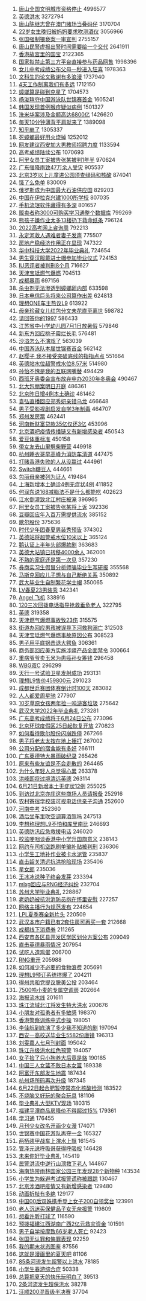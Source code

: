 1. [唐山全国文明城市资格停止](https://s.weibo.com//weibo?q=%23%E5%94%90%E5%B1%B1%E5%85%A8%E5%9B%BD%E6%96%87%E6%98%8E%E5%9F%8E%E5%B8%82%E8%B5%84%E6%A0%BC%E5%81%9C%E6%AD%A2%23&Refer=top) 4996577
2. [英德洪水](https://s.weibo.com//weibo?q=%23%E8%8B%B1%E5%BE%B7%E6%B4%AA%E6%B0%B4%23&Refer=top) 3272794
3. [唐山陈继志曾在澳门赌场当叠码仔](https://s.weibo.com//weibo?q=%23%E5%94%90%E5%B1%B1%E9%99%88%E7%BB%A7%E5%BF%97%E6%9B%BE%E5%9C%A8%E6%BE%B3%E9%97%A8%E8%B5%8C%E5%9C%BA%E5%BD%93%E5%8F%A0%E7%A0%81%E4%BB%94%23&Refer=top) 3170704
4. [22岁女生晚归被妈妈要求吹测酒仪](https://s.weibo.com//weibo?q=%2322%E5%B2%81%E5%A5%B3%E7%94%9F%E6%99%9A%E5%BD%92%E8%A2%AB%E5%A6%88%E5%A6%88%E8%A6%81%E6%B1%82%E5%90%B9%E6%B5%8B%E9%85%92%E4%BB%AA%23&Refer=top) 3056966
5. [张国强制猥亵案一审宣判](https://s.weibo.com//weibo?q=%23%E5%BC%A0%E5%9B%BD%E5%BC%BA%E5%88%B6%E7%8C%A5%E4%BA%B5%E6%A1%88%E4%B8%80%E5%AE%A1%E5%AE%A3%E5%88%A4%23&Refer=top) 2755157
6. [唐山民警虚报出警时间需要给一个交代](https://s.weibo.com//weibo?q=%23%E5%94%90%E5%B1%B1%E6%B0%91%E8%AD%A6%E8%99%9A%E6%8A%A5%E5%87%BA%E8%AD%A6%E6%97%B6%E9%97%B4%E9%9C%80%E8%A6%81%E7%BB%99%E4%B8%80%E4%B8%AA%E4%BA%A4%E4%BB%A3%23&Refer=top) 2641911
7. [香港故宫里的国宝](https://s.weibo.com//weibo?q=%23%E9%A6%99%E6%B8%AF%E6%95%85%E5%AE%AB%E9%87%8C%E7%9A%84%E5%9B%BD%E5%AE%9D%23&Refer=top) 2122365
8. [国家拟禁止第三方平台直接参与药品网售](https://s.weibo.com//weibo?q=%23%E5%9B%BD%E5%AE%B6%E6%8B%9F%E7%A6%81%E6%AD%A2%E7%AC%AC%E4%B8%89%E6%96%B9%E5%B9%B3%E5%8F%B0%E7%9B%B4%E6%8E%A5%E5%8F%82%E4%B8%8E%E8%8D%AF%E5%93%81%E7%BD%91%E5%94%AE%23&Refer=top) 1998396
9. [女儿中考成绩公布父母一秒进入狂喜](https://s.weibo.com//weibo?q=%23%E5%A5%B3%E5%84%BF%E4%B8%AD%E8%80%83%E6%88%90%E7%BB%A9%E5%85%AC%E5%B8%83%E7%88%B6%E6%AF%8D%E4%B8%80%E7%A7%92%E8%BF%9B%E5%85%A5%E7%8B%82%E5%96%9C%23&Refer=top) 1978363
10. [文科生的论文致谢有多浪漫](https://s.weibo.com//weibo?q=%23%E6%96%87%E7%A7%91%E7%94%9F%E7%9A%84%E8%AE%BA%E6%96%87%E8%87%B4%E8%B0%A2%E6%9C%89%E5%A4%9A%E6%B5%AA%E6%BC%AB%23&Refer=top) 1737940
11. [4天工作制离我们有多远](https://s.weibo.com//weibo?q=%234%E5%A4%A9%E5%B7%A5%E4%BD%9C%E5%88%B6%E7%A6%BB%E6%88%91%E4%BB%AC%E6%9C%89%E5%A4%9A%E8%BF%9C%23&Refer=top) 1712150
12. [蟑螂算是碰到克星了](https://s.weibo.com//weibo?q=%23%E8%9F%91%E8%9E%82%E7%AE%97%E6%98%AF%E7%A2%B0%E5%88%B0%E5%85%8B%E6%98%9F%E4%BA%86%23&Refer=top) 1704573
13. [杨浚瑄夺中国游泳队世锦赛首金](https://s.weibo.com//weibo?q=%23%E6%9D%A8%E6%B5%9A%E7%91%84%E5%A4%BA%E4%B8%AD%E5%9B%BD%E6%B8%B8%E6%B3%B3%E9%98%9F%E4%B8%96%E9%94%A6%E8%B5%9B%E9%A6%96%E9%87%91%23&Refer=top) 1605241
14. [韩国发现首例猴痘疑似病例](https://s.weibo.com//weibo?q=%23%E9%9F%A9%E5%9B%BD%E5%8F%91%E7%8E%B0%E9%A6%96%E4%BE%8B%E7%8C%B4%E7%97%98%E7%96%91%E4%BC%BC%E7%97%85%E4%BE%8B%23&Refer=top) 1501327
15. [洗米华案涉及金额高达6800亿](https://s.weibo.com//weibo?q=%23%E6%B4%97%E7%B1%B3%E5%8D%8E%E6%A1%88%E6%B6%89%E5%8F%8A%E9%87%91%E9%A2%9D%E9%AB%98%E8%BE%BE6800%E4%BA%BF%23&Refer=top) 1426620
16. [每天10分钟薄背平肩就来了](https://s.weibo.com//weibo?q=%23%E6%AF%8F%E5%A4%A910%E5%88%86%E9%92%9F%E8%96%84%E8%83%8C%E5%B9%B3%E8%82%A9%E5%B0%B1%E6%9D%A5%E4%BA%86%23&Refer=top) 1389098
17. [知乎崩了](https://s.weibo.com//weibo?q=%23%E7%9F%A5%E4%B9%8E%E5%B4%A9%E4%BA%86%23&Refer=top) 1305337
18. [死蟑螂最好用火烧掉](https://s.weibo.com//weibo?q=%23%E6%AD%BB%E8%9F%91%E8%9E%82%E6%9C%80%E5%A5%BD%E7%94%A8%E7%81%AB%E7%83%A7%E6%8E%89%23&Refer=top) 1252012
19. [网友建议西安加大男教师招聘力度](https://s.weibo.com//weibo?q=%23%E7%BD%91%E5%8F%8B%E5%BB%BA%E8%AE%AE%E8%A5%BF%E5%AE%89%E5%8A%A0%E5%A4%A7%E7%94%B7%E6%95%99%E5%B8%88%E6%8B%9B%E8%81%98%E5%8A%9B%E5%BA%A6%23&Refer=top) 1133594
20. [高考成绩陆续公布](https://s.weibo.com//weibo?q=%23%E9%AB%98%E8%80%83%E6%88%90%E7%BB%A9%E9%99%86%E7%BB%AD%E5%85%AC%E5%B8%83%23&Refer=top) 1070693
21. [阿里女员工案被告张某被判1年半](https://s.weibo.com//weibo?q=%23%E9%98%BF%E9%87%8C%E5%A5%B3%E5%91%98%E5%B7%A5%E6%A1%88%E8%A2%AB%E5%91%8A%E5%BC%A0%E6%9F%90%E8%A2%AB%E5%88%A41%E5%B9%B4%E5%8D%8A%23&Refer=top) 970624
22. [广东强降雨致47万余人受灾](https://s.weibo.com//weibo?q=%23%E5%B9%BF%E4%B8%9C%E5%BC%BA%E9%99%8D%E9%9B%A8%E8%87%B447%E4%B8%87%E4%BD%99%E4%BA%BA%E5%8F%97%E7%81%BE%23&Refer=top) 905537
23. [北京3岁以上儿童进公园须查绿码和核酸](https://s.weibo.com//weibo?q=%23%E5%8C%97%E4%BA%AC3%E5%B2%81%E4%BB%A5%E4%B8%8A%E5%84%BF%E7%AB%A5%E8%BF%9B%E5%85%AC%E5%9B%AD%E9%A1%BB%E6%9F%A5%E7%BB%BF%E7%A0%81%E5%92%8C%E6%A0%B8%E9%85%B8%23&Refer=top) 874041
24. [饿了么免单](https://s.weibo.com//weibo?q=%E9%A5%BF%E4%BA%86%E4%B9%88%E5%85%8D%E5%8D%95&Refer=top) 830009
25. [俄罗斯成为中国最大石油供应国](https://s.weibo.com//weibo?q=%23%E4%BF%84%E7%BD%97%E6%96%AF%E6%88%90%E4%B8%BA%E4%B8%AD%E5%9B%BD%E6%9C%80%E5%A4%A7%E7%9F%B3%E6%B2%B9%E4%BE%9B%E5%BA%94%E5%9B%BD%23&Refer=top) 829203
26. [中国在伊拉克兴建1000所学校](https://s.weibo.com//weibo?q=%23%E4%B8%AD%E5%9B%BD%E5%9C%A8%E4%BC%8A%E6%8B%89%E5%85%8B%E5%85%B4%E5%BB%BA1000%E6%89%80%E5%AD%A6%E6%A0%A1%23&Refer=top) 807035
27. [手机流氓软件藏得有多深](https://s.weibo.com//weibo?q=%23%E6%89%8B%E6%9C%BA%E6%B5%81%E6%B0%93%E8%BD%AF%E4%BB%B6%E8%97%8F%E5%BE%97%E6%9C%89%E5%A4%9A%E6%B7%B1%23&Refer=top) 801657
28. [贩卖者称3000可购买学习通整个数据库](https://s.weibo.com//weibo?q=%23%E8%B4%A9%E5%8D%96%E8%80%85%E7%A7%B03000%E5%8F%AF%E8%B4%AD%E4%B9%B0%E5%AD%A6%E4%B9%A0%E9%80%9A%E6%95%B4%E4%B8%AA%E6%95%B0%E6%8D%AE%E5%BA%93%23&Refer=top) 799269
29. [熊孩子嫌作业太多13楼扔下救命纸条](https://s.weibo.com//weibo?q=%23%E7%86%8A%E5%AD%A9%E5%AD%90%E5%AB%8C%E4%BD%9C%E4%B8%9A%E5%A4%AA%E5%A4%9A13%E6%A5%BC%E6%89%94%E4%B8%8B%E6%95%91%E5%91%BD%E7%BA%B8%E6%9D%A1%23&Refer=top) 796124
30. [2022高考网上咨询周](https://s.weibo.com//weibo?q=%232022%E9%AB%98%E8%80%83%E7%BD%91%E4%B8%8A%E5%92%A8%E8%AF%A2%E5%91%A8%23&Refer=top) 792213
31. [永定河救人遇难者妻子发声](https://s.weibo.com//weibo?q=%23%E6%B0%B8%E5%AE%9A%E6%B2%B3%E6%95%91%E4%BA%BA%E9%81%87%E9%9A%BE%E8%80%85%E5%A6%BB%E5%AD%90%E5%8F%91%E5%A3%B0%23&Refer=top) 775507
32. [房地产稳经济作用正在显现](https://s.weibo.com//weibo?q=%23%E6%88%BF%E5%9C%B0%E4%BA%A7%E7%A8%B3%E7%BB%8F%E6%B5%8E%E4%BD%9C%E7%94%A8%E6%AD%A3%E5%9C%A8%E6%98%BE%E7%8E%B0%23&Refer=top) 747322
33. [华中科技大学2022年毕业典礼](https://s.weibo.com//weibo?q=%23%E5%8D%8E%E4%B8%AD%E7%A7%91%E6%8A%80%E5%A4%A7%E5%AD%A62022%E5%B9%B4%E6%AF%95%E4%B8%9A%E5%85%B8%E7%A4%BC%23&Refer=top) 724654
34. [男生穿汉服戴进士帽参加毕业仪式](https://s.weibo.com//weibo?q=%23%E7%94%B7%E7%94%9F%E7%A9%BF%E6%B1%89%E6%9C%8D%E6%88%B4%E8%BF%9B%E5%A3%AB%E5%B8%BD%E5%8F%82%E5%8A%A0%E6%AF%95%E4%B8%9A%E4%BB%AA%E5%BC%8F%23&Refer=top) 724153
35. [IU恶评者被判刑8个月](https://s.weibo.com//weibo?q=%23IU%E6%81%B6%E8%AF%84%E8%80%85%E8%A2%AB%E5%88%A4%E5%88%918%E4%B8%AA%E6%9C%88%23&Refer=top) 716627
36. [天津宝坻燃气爆燃](https://s.weibo.com//weibo?q=%23%E5%A4%A9%E6%B4%A5%E5%AE%9D%E5%9D%BB%E7%87%83%E6%B0%94%E7%88%86%E7%87%83%23&Refer=top) 704513
37. [成都暴雨](https://s.weibo.com//weibo?q=%23%E6%88%90%E9%83%BD%E6%9A%B4%E9%9B%A8%23&Refer=top) 697156
38. [杀虫剂无法渗透到蟑螂卵内部](https://s.weibo.com//weibo?q=%23%E6%9D%80%E8%99%AB%E5%89%82%E6%97%A0%E6%B3%95%E6%B8%97%E9%80%8F%E5%88%B0%E8%9F%91%E8%9E%82%E5%8D%B5%E5%86%85%E9%83%A8%23&Refer=top) 633598
39. [日本电信巨头将来公司算作出差](https://s.weibo.com//weibo?q=%23%E6%97%A5%E6%9C%AC%E7%94%B5%E4%BF%A1%E5%B7%A8%E5%A4%B4%E5%B0%86%E6%9D%A5%E5%85%AC%E5%8F%B8%E7%AE%97%E4%BD%9C%E5%87%BA%E5%B7%AE%23&Refer=top) 624813
40. [理想ONE车主热议L9](https://s.weibo.com//weibo?q=%23%E7%90%86%E6%83%B3ONE%E8%BD%A6%E4%B8%BB%E7%83%AD%E8%AE%AEL9%23&Refer=top) 613922
41. [母亲珍藏女儿红包分文未花直至离世](https://s.weibo.com//weibo?q=%23%E6%AF%8D%E4%BA%B2%E7%8F%8D%E8%97%8F%E5%A5%B3%E5%84%BF%E7%BA%A2%E5%8C%85%E5%88%86%E6%96%87%E6%9C%AA%E8%8A%B1%E7%9B%B4%E8%87%B3%E7%A6%BB%E4%B8%96%23&Refer=top) 598782
42. [请回答你的1997](https://s.weibo.com//weibo?q=%23%E8%AF%B7%E5%9B%9E%E7%AD%94%E4%BD%A0%E7%9A%841997%23&Refer=top) 586433
43. [江苏省中小学幼儿园7月1日放暑假](https://s.weibo.com//weibo?q=%23%E6%B1%9F%E8%8B%8F%E7%9C%81%E4%B8%AD%E5%B0%8F%E5%AD%A6%E5%B9%BC%E5%84%BF%E5%9B%AD7%E6%9C%881%E6%97%A5%E6%94%BE%E6%9A%91%E5%81%87%23&Refer=top) 579846
44. [新东方回应桃子霉烂长毛](https://s.weibo.com//weibo?q=%23%E6%96%B0%E4%B8%9C%E6%96%B9%E5%9B%9E%E5%BA%94%E6%A1%83%E5%AD%90%E9%9C%89%E7%83%82%E9%95%BF%E6%AF%9B%23&Refer=top) 576481
45. [沙溢怎么不演戏了](https://s.weibo.com//weibo?q=%23%E6%B2%99%E6%BA%A2%E6%80%8E%E4%B9%88%E4%B8%8D%E6%BC%94%E6%88%8F%E4%BA%86%23&Refer=top) 563039
46. [中国游泳队本届世锦赛首金](https://s.weibo.com//weibo?q=%23%E4%B8%AD%E5%9B%BD%E6%B8%B8%E6%B3%B3%E9%98%9F%E6%9C%AC%E5%B1%8A%E4%B8%96%E9%94%A6%E8%B5%9B%E9%A6%96%E9%87%91%23&Refer=top) 562142
47. [赵樱子 我不接受突破底线的指指点点](https://s.weibo.com//weibo?q=%E8%B5%B5%E6%A8%B1%E5%AD%90%20%E6%88%91%E4%B8%8D%E6%8E%A5%E5%8F%97%E7%AA%81%E7%A0%B4%E5%BA%95%E7%BA%BF%E7%9A%84%E6%8C%87%E6%8C%87%E7%82%B9%E7%82%B9&Refer=top) 551664
48. [英德站水位超警戒水位8.57米](https://s.weibo.com//weibo?q=%23%E8%8B%B1%E5%BE%B7%E7%AB%99%E6%B0%B4%E4%BD%8D%E8%B6%85%E8%AD%A6%E6%88%92%E6%B0%B4%E4%BD%8D8.57%E7%B1%B3%23&Refer=top) 514980
49. [孙怡不愧是我的互联网嘴替](https://s.weibo.com//weibo?q=%23%E5%AD%99%E6%80%A1%E4%B8%8D%E6%84%A7%E6%98%AF%E6%88%91%E7%9A%84%E4%BA%92%E8%81%94%E7%BD%91%E5%98%B4%E6%9B%BF%23&Refer=top) 494429
50. [西班牙奥委会宣布放弃申办2030年冬奥会](https://s.weibo.com//weibo?q=%23%E8%A5%BF%E7%8F%AD%E7%89%99%E5%A5%A5%E5%A7%94%E4%BC%9A%E5%AE%A3%E5%B8%83%E6%94%BE%E5%BC%83%E7%94%B3%E5%8A%9E2030%E5%B9%B4%E5%86%AC%E5%A5%A5%E4%BC%9A%23&Refer=top) 490467
51. [北大包丽案明日开庭](https://s.weibo.com//weibo?q=%23%E5%8C%97%E5%A4%A7%E5%8C%85%E4%B8%BD%E6%A1%88%E6%98%8E%E6%97%A5%E5%BC%80%E5%BA%AD%23&Refer=top) 486361
52. [北京昨日增4例本土确诊](https://s.weibo.com//weibo?q=%23%E5%8C%97%E4%BA%AC%E6%98%A8%E6%97%A5%E5%A2%9E4%E4%BE%8B%E6%9C%AC%E5%9C%9F%E7%A1%AE%E8%AF%8A%23&Refer=top) 481462
53. [袁弘直播回应郑秀妍亲错乌龙](https://s.weibo.com//weibo?q=%23%E8%A2%81%E5%BC%98%E7%9B%B4%E6%92%AD%E5%9B%9E%E5%BA%94%E9%83%91%E7%A7%80%E5%A6%8D%E4%BA%B2%E9%94%99%E4%B9%8C%E9%BE%99%23&Refer=top) 466648
54. [男子受影视剧启发自学3年制毒](https://s.weibo.com//weibo?q=%23%E7%94%B7%E5%AD%90%E5%8F%97%E5%BD%B1%E8%A7%86%E5%89%A7%E5%90%AF%E5%8F%91%E8%87%AA%E5%AD%A63%E5%B9%B4%E5%88%B6%E6%AF%92%23&Refer=top) 464707
55. [郑州发房票](https://s.weibo.com//weibo?q=%23%E9%83%91%E5%B7%9E%E5%8F%91%E6%88%BF%E7%A5%A8%23&Refer=top) 462441
56. [河南新财富贷款35亿仅还3亿](https://s.weibo.com//weibo?q=%23%E6%B2%B3%E5%8D%97%E6%96%B0%E8%B4%A2%E5%AF%8C%E8%B4%B7%E6%AC%BE35%E4%BA%BF%E4%BB%85%E8%BF%983%E4%BA%BF%23&Refer=top) 453996
57. [北京酒吧疫情传播链又有新增感染者](https://s.weibo.com//weibo?q=%23%E5%8C%97%E4%BA%AC%E9%85%92%E5%90%A7%E7%96%AB%E6%83%85%E4%BC%A0%E6%92%AD%E9%93%BE%E5%8F%88%E6%9C%89%E6%96%B0%E5%A2%9E%E6%84%9F%E6%9F%93%E8%80%85%23&Refer=top) 450543
58. [爱豆体重标准](https://s.weibo.com//weibo?q=%23%E7%88%B1%E8%B1%86%E4%BD%93%E9%87%8D%E6%A0%87%E5%87%86%23&Refer=top) 450158
59. [带女友去山里劈柴野营](https://s.weibo.com//weibo?q=%23%E5%B8%A6%E5%A5%B3%E5%8F%8B%E5%8E%BB%E5%B1%B1%E9%87%8C%E5%8A%88%E6%9F%B4%E9%87%8E%E8%90%A5%23&Refer=top) 449918
60. [杭州睡衣哥早高峰为消防车清道](https://s.weibo.com//weibo?q=%23%E6%9D%AD%E5%B7%9E%E7%9D%A1%E8%A1%A3%E5%93%A5%E6%97%A9%E9%AB%98%E5%B3%B0%E4%B8%BA%E6%B6%88%E9%98%B2%E8%BD%A6%E6%B8%85%E9%81%93%23&Refer=top) 447475
61. [打赌香港失败的人从没赢过](https://s.weibo.com//weibo?q=%23%E6%89%93%E8%B5%8C%E9%A6%99%E6%B8%AF%E5%A4%B1%E8%B4%A5%E7%9A%84%E4%BA%BA%E4%BB%8E%E6%B2%A1%E8%B5%A2%E8%BF%87%23&Refer=top) 444961
62. [Switch糖豆人](https://s.weibo.com//weibo?q=%23Switch%E7%B3%96%E8%B1%86%E4%BA%BA%23&Refer=top) 444661
63. [包丽母亲被列为证人](https://s.weibo.com//weibo?q=%23%E5%8C%85%E4%B8%BD%E6%AF%8D%E4%BA%B2%E8%A2%AB%E5%88%97%E4%B8%BA%E8%AF%81%E4%BA%BA%23&Refer=top) 419484
64. [上海新增本土确诊4例无症状4例](https://s.weibo.com//weibo?q=%23%E4%B8%8A%E6%B5%B7%E6%96%B0%E5%A2%9E%E6%9C%AC%E5%9C%9F%E7%A1%AE%E8%AF%8A4%E4%BE%8B%E6%97%A0%E7%97%87%E7%8A%B64%E4%BE%8B%23&Refer=top) 411852
65. [何润东说168减脂法不是什么都能吃](https://s.weibo.com//weibo?q=%23%E4%BD%95%E6%B6%A6%E4%B8%9C%E8%AF%B4168%E5%87%8F%E8%84%82%E6%B3%95%E4%B8%8D%E6%98%AF%E4%BB%80%E4%B9%88%E9%83%BD%E8%83%BD%E5%90%83%23&Refer=top) 402623
66. [江水倒灌致北江村庄被淹](https://s.weibo.com//weibo?q=%23%E6%B1%9F%E6%B0%B4%E5%80%92%E7%81%8C%E8%87%B4%E5%8C%97%E6%B1%9F%E6%9D%91%E5%BA%84%E8%A2%AB%E6%B7%B9%23&Refer=top) 396965
67. [阿里女员工案被告张某将上诉](https://s.weibo.com//weibo?q=%23%E9%98%BF%E9%87%8C%E5%A5%B3%E5%91%98%E5%B7%A5%E6%A1%88%E8%A2%AB%E5%91%8A%E5%BC%A0%E6%9F%90%E5%B0%86%E4%B8%8A%E8%AF%89%23&Refer=top) 392336
68. [豆瓣回应年入百万需提供流水](https://s.weibo.com//weibo?q=%23%E8%B1%86%E7%93%A3%E5%9B%9E%E5%BA%94%E5%B9%B4%E5%85%A5%E7%99%BE%E4%B8%87%E9%9C%80%E6%8F%90%E4%BE%9B%E6%B5%81%E6%B0%B4%23&Refer=top) 385152
69. [歌尔股份](https://s.weibo.com//weibo?q=%E6%AD%8C%E5%B0%94%E8%82%A1%E4%BB%BD&Refer=top) 375636
70. [时代少年团春夏男装秀预告](https://s.weibo.com//weibo?q=%23%E6%97%B6%E4%BB%A3%E5%B0%91%E5%B9%B4%E5%9B%A2%E6%98%A5%E5%A4%8F%E7%94%B7%E8%A3%85%E7%A7%80%E9%A2%84%E5%91%8A%23&Refer=top) 374302
71. [英德站将超警戒水位10米以上](https://s.weibo.com//weibo?q=%23%E8%8B%B1%E5%BE%B7%E7%AB%99%E5%B0%86%E8%B6%85%E8%AD%A6%E6%88%92%E6%B0%B4%E4%BD%8D10%E7%B1%B3%E4%BB%A5%E4%B8%8A%23&Refer=top) 365124
72. [鹅认证上半年头部爆款剧](https://s.weibo.com//weibo?q=%23%E9%B9%85%E8%AE%A4%E8%AF%81%E4%B8%8A%E5%8D%8A%E5%B9%B4%E5%A4%B4%E9%83%A8%E7%88%86%E6%AC%BE%E5%89%A7%23&Refer=top) 363683
73. [英德大站镇已转移4000余人](https://s.weibo.com//weibo?q=%23%E8%8B%B1%E5%BE%B7%E5%A4%A7%E7%AB%99%E9%95%87%E5%B7%B2%E8%BD%AC%E7%A7%BB4000%E4%BD%99%E4%BA%BA%23&Refer=top) 362001
74. [不熟的家庭还是第一次见](https://s.weibo.com//weibo?q=%23%E4%B8%8D%E7%86%9F%E7%9A%84%E5%AE%B6%E5%BA%AD%E8%BF%98%E6%98%AF%E7%AC%AC%E4%B8%80%E6%AC%A1%E8%A7%81%23&Refer=top) 357230
75. [券商实习生假冒分析师骗毕业生写研报](https://s.weibo.com//weibo?q=%23%E5%88%B8%E5%95%86%E5%AE%9E%E4%B9%A0%E7%94%9F%E5%81%87%E5%86%92%E5%88%86%E6%9E%90%E5%B8%88%E9%AA%97%E6%AF%95%E4%B8%9A%E7%94%9F%E5%86%99%E7%A0%94%E6%8A%A5%23&Refer=top) 355568
76. [马斯克回应儿子想与自己断绝关系](https://s.weibo.com//weibo?q=%23%E9%A9%AC%E6%96%AF%E5%85%8B%E5%9B%9E%E5%BA%94%E5%84%BF%E5%AD%90%E6%83%B3%E4%B8%8E%E8%87%AA%E5%B7%B1%E6%96%AD%E7%BB%9D%E5%85%B3%E7%B3%BB%23&Refer=top) 350892
77. [武大毕业生自制繁花学士帽](https://s.weibo.com//weibo?q=%23%E6%AD%A6%E5%A4%A7%E6%AF%95%E4%B8%9A%E7%94%9F%E8%87%AA%E5%88%B6%E7%B9%81%E8%8A%B1%E5%AD%A6%E5%A3%AB%E5%B8%BD%23&Refer=top) 350065
78. [LV春夏23男装秀](https://s.weibo.com//weibo?q=LV%E6%98%A5%E5%A4%8F23%E7%94%B7%E8%A3%85%E7%A7%80&Refer=top) 342341
79. [Angel 飞机](https://s.weibo.com//weibo?q=Angel%20%E9%A3%9E%E6%9C%BA&Refer=top) 338916
80. [120三次回拨电话指导抢救垂危老人](https://s.weibo.com//weibo?q=%23120%E4%B8%89%E6%AC%A1%E5%9B%9E%E6%8B%A8%E7%94%B5%E8%AF%9D%E6%8C%87%E5%AF%BC%E6%8A%A2%E6%95%91%E5%9E%82%E5%8D%B1%E8%80%81%E4%BA%BA%23&Refer=top) 322795
81. [英德](https://s.weibo.com//weibo?q=%E8%8B%B1%E5%BE%B7&Refer=top) 319358
82. [天津燃气爆燃事故致23伤](https://s.weibo.com//weibo?q=%23%E5%A4%A9%E6%B4%A5%E7%87%83%E6%B0%94%E7%88%86%E7%87%83%E4%BA%8B%E6%95%85%E8%87%B423%E4%BC%A4%23&Refer=top) 315575
83. [街道办回应男孩被误导下河救狗溺亡](https://s.weibo.com//weibo?q=%23%E8%A1%97%E9%81%93%E5%8A%9E%E5%9B%9E%E5%BA%94%E7%94%B7%E5%AD%A9%E8%A2%AB%E8%AF%AF%E5%AF%BC%E4%B8%8B%E6%B2%B3%E6%95%91%E7%8B%97%E6%BA%BA%E4%BA%A1%23&Refer=top) 312503
84. [天津宝坻燃气爆燃事故原因公布](https://s.weibo.com//weibo?q=%23%E5%A4%A9%E6%B4%A5%E5%AE%9D%E5%9D%BB%E7%87%83%E6%B0%94%E7%88%86%E7%87%83%E4%BA%8B%E6%95%85%E5%8E%9F%E5%9B%A0%E5%85%AC%E5%B8%83%23&Refer=top) 308523
85. [男子用平底锅击退大鳄鱼](https://s.weibo.com//weibo?q=%23%E7%94%B7%E5%AD%90%E7%94%A8%E5%B9%B3%E5%BA%95%E9%94%85%E5%87%BB%E9%80%80%E5%A4%A7%E9%B3%84%E9%B1%BC%23&Refer=top) 306361
86. [商务部回应美方实施涉疆产品全面禁令](https://s.weibo.com//weibo?q=%23%E5%95%86%E5%8A%A1%E9%83%A8%E5%9B%9E%E5%BA%94%E7%BE%8E%E6%96%B9%E5%AE%9E%E6%96%BD%E6%B6%89%E7%96%86%E4%BA%A7%E5%93%81%E5%85%A8%E9%9D%A2%E7%A6%81%E4%BB%A4%23&Refer=top) 300664
87. [重病爷爷卖玉米为患癌孙女筹钱](https://s.weibo.com//weibo?q=%E9%87%8D%E7%97%85%E7%88%B7%E7%88%B7%E5%8D%96%E7%8E%89%E7%B1%B3%E4%B8%BA%E6%82%A3%E7%99%8C%E5%AD%99%E5%A5%B3%E7%AD%B9%E9%92%B1&Refer=top) 296458
88. [WBG双C](https://s.weibo.com//weibo?q=WBG%E5%8F%8CC&Refer=top) 296299
89. [天行一号试验卫星发射成功](https://s.weibo.com//weibo?q=%23%E5%A4%A9%E8%A1%8C%E4%B8%80%E5%8F%B7%E8%AF%95%E9%AA%8C%E5%8D%AB%E6%98%9F%E5%8F%91%E5%B0%84%E6%88%90%E5%8A%9F%23&Refer=top) 293131
90. [理想L9售价459800元](https://s.weibo.com//weibo?q=%23%E7%90%86%E6%83%B3L9%E5%94%AE%E4%BB%B7459800%E5%85%83%23&Refer=top) 291023
91. [成都世乒赛团体赛倒计时100天](https://s.weibo.com//weibo?q=%23%E6%88%90%E9%83%BD%E4%B8%96%E4%B9%92%E8%B5%9B%E5%9B%A2%E4%BD%93%E8%B5%9B%E5%80%92%E8%AE%A1%E6%97%B6100%E5%A4%A9%23&Refer=top) 283082
92. [人人都爱周星驰](https://s.weibo.com//weibo?q=%23%E4%BA%BA%E4%BA%BA%E9%83%BD%E7%88%B1%E5%91%A8%E6%98%9F%E9%A9%B0%23&Refer=top) 277907
93. [10岁草原女孩两年捡一吨游客垃圾](https://s.weibo.com//weibo?q=%2310%E5%B2%81%E8%8D%89%E5%8E%9F%E5%A5%B3%E5%AD%A9%E4%B8%A4%E5%B9%B4%E6%8D%A1%E4%B8%80%E5%90%A8%E6%B8%B8%E5%AE%A2%E5%9E%83%E5%9C%BE%23&Refer=top) 275642
94. [武汉大学2022年毕业典礼](https://s.weibo.com//weibo?q=%23%E6%AD%A6%E6%B1%89%E5%A4%A7%E5%AD%A62022%E5%B9%B4%E6%AF%95%E4%B8%9A%E5%85%B8%E7%A4%BC%23&Refer=top) 273281
95. [广东高考成绩将于6月24日公布](https://s.weibo.com//weibo?q=%23%E5%B9%BF%E4%B8%9C%E9%AB%98%E8%80%83%E6%88%90%E7%BB%A9%E5%B0%86%E4%BA%8E6%E6%9C%8824%E6%97%A5%E5%85%AC%E5%B8%83%23&Refer=top) 273096
96. [北京环球度假区25日起恢复开放](https://s.weibo.com//weibo?q=%23%E5%8C%97%E4%BA%AC%E7%8E%AF%E7%90%83%E5%BA%A6%E5%81%87%E5%8C%BA25%E6%97%A5%E8%B5%B7%E6%81%A2%E5%A4%8D%E5%BC%80%E6%94%BE%23&Refer=top) 270823
97. [如何看待歌尔股份闪崩跌停](https://s.weibo.com//weibo?q=%23%E5%A6%82%E4%BD%95%E7%9C%8B%E5%BE%85%E6%AD%8C%E5%B0%94%E8%82%A1%E4%BB%BD%E9%97%AA%E5%B4%A9%E8%B7%8C%E5%81%9C%23&Refer=top) 267266
98. [男子将老太太按在地上捶打](https://s.weibo.com//weibo?q=%23%E7%94%B7%E5%AD%90%E5%B0%86%E8%80%81%E5%A4%AA%E5%A4%AA%E6%8C%89%E5%9C%A8%E5%9C%B0%E4%B8%8A%E6%8D%B6%E6%89%93%23&Refer=top) 267002
99. [公司分配的宿舍能有多好](https://s.weibo.com//weibo?q=%23%E5%85%AC%E5%8F%B8%E5%88%86%E9%85%8D%E7%9A%84%E5%AE%BF%E8%88%8D%E8%83%BD%E6%9C%89%E5%A4%9A%E5%A5%BD%23&Refer=top) 266111
100. [广东英德特大暴雨破纪录](https://s.weibo.com//weibo?q=%23%E5%B9%BF%E4%B8%9C%E8%8B%B1%E5%BE%B7%E7%89%B9%E5%A4%A7%E6%9A%B4%E9%9B%A8%E7%A0%B4%E7%BA%AA%E5%BD%95%23&Refer=top) 265426
101. [原来有些友谊是不会走散的](https://s.weibo.com//weibo?q=%23%E5%8E%9F%E6%9D%A5%E6%9C%89%E4%BA%9B%E5%8F%8B%E8%B0%8A%E6%98%AF%E4%B8%8D%E4%BC%9A%E8%B5%B0%E6%95%A3%E7%9A%84%23&Refer=top) 264465
102. [为什么年轻人总觉得心累](https://s.weibo.com//weibo?q=%23%E4%B8%BA%E4%BB%80%E4%B9%88%E5%B9%B4%E8%BD%BB%E4%BA%BA%E6%80%BB%E8%A7%89%E5%BE%97%E5%BF%83%E7%B4%AF%23&Refer=top) 263378
103. [洪峰即将过境清远英德](https://s.weibo.com//weibo?q=%23%E6%B4%AA%E5%B3%B0%E5%8D%B3%E5%B0%86%E8%BF%87%E5%A2%83%E6%B8%85%E8%BF%9C%E8%8B%B1%E5%BE%B7%23&Refer=top) 263114
104. [6月21日新增本土无症状12例](https://s.weibo.com//weibo?q=%236%E6%9C%8821%E6%97%A5%E6%96%B0%E5%A2%9E%E6%9C%AC%E5%9C%9F%E6%97%A0%E7%97%87%E7%8A%B612%E4%BE%8B%23&Refer=top) 255025
105. [到访过北京亦庄这些商场人员请报备](https://s.weibo.com//weibo?q=%23%E5%88%B0%E8%AE%BF%E8%BF%87%E5%8C%97%E4%BA%AC%E4%BA%A6%E5%BA%84%E8%BF%99%E4%BA%9B%E5%95%86%E5%9C%BA%E4%BA%BA%E5%91%98%E8%AF%B7%E6%8A%A5%E5%A4%87%23&Refer=top) 252916
106. [农村寄宿学校装可视电话供亲子沟通](https://s.weibo.com//weibo?q=%23%E5%86%9C%E6%9D%91%E5%AF%84%E5%AE%BF%E5%AD%A6%E6%A0%A1%E8%A3%85%E5%8F%AF%E8%A7%86%E7%94%B5%E8%AF%9D%E4%BE%9B%E4%BA%B2%E5%AD%90%E6%B2%9F%E9%80%9A%23&Refer=top) 252600
107. [河南中考](https://s.weibo.com//weibo?q=%23%E6%B2%B3%E5%8D%97%E4%B8%AD%E8%80%83%23&Refer=top) 252360
108. [酒后坐车里吹空调算酒驾吗](https://s.weibo.com//weibo?q=%23%E9%85%92%E5%90%8E%E5%9D%90%E8%BD%A6%E9%87%8C%E5%90%B9%E7%A9%BA%E8%B0%83%E7%AE%97%E9%85%92%E9%A9%BE%E5%90%97%23&Refer=top) 247513
109. [李想称理想L9不怕和库里南比](https://s.weibo.com//weibo?q=%23%E6%9D%8E%E6%83%B3%E7%A7%B0%E7%90%86%E6%83%B3L9%E4%B8%8D%E6%80%95%E5%92%8C%E5%BA%93%E9%87%8C%E5%8D%97%E6%AF%94%23&Refer=top) 246693
110. [英德防汛应急救援电话](https://s.weibo.com//weibo?q=%23%E8%8B%B1%E5%BE%B7%E9%98%B2%E6%B1%9B%E5%BA%94%E6%80%A5%E6%95%91%E6%8F%B4%E7%94%B5%E8%AF%9D%23&Refer=top) 246020
111. [校监哽咽谈香港中小学升国旗意义](https://s.weibo.com//weibo?q=%23%E6%A0%A1%E7%9B%91%E5%93%BD%E5%92%BD%E8%B0%88%E9%A6%99%E6%B8%AF%E4%B8%AD%E5%B0%8F%E5%AD%A6%E5%8D%87%E5%9B%BD%E6%97%97%E6%84%8F%E4%B9%89%23&Refer=top) 238143
112. [网约车司机空跑刷单骗补贴被判刑](https://s.weibo.com//weibo?q=%23%E7%BD%91%E7%BA%A6%E8%BD%A6%E5%8F%B8%E6%9C%BA%E7%A9%BA%E8%B7%91%E5%88%B7%E5%8D%95%E9%AA%97%E8%A1%A5%E8%B4%B4%E8%A2%AB%E5%88%A4%E5%88%91%23&Refer=top) 236306
113. [小学生工地补作业被卡水泥管](https://s.weibo.com//weibo?q=%23%E5%B0%8F%E5%AD%A6%E7%94%9F%E5%B7%A5%E5%9C%B0%E8%A1%A5%E4%BD%9C%E4%B8%9A%E8%A2%AB%E5%8D%A1%E6%B0%B4%E6%B3%A5%E7%AE%A1%23&Refer=top) 235837
114. [直击韶关清远抗洪抢险现场](https://s.weibo.com//weibo?q=%23%E7%9B%B4%E5%87%BB%E9%9F%B6%E5%85%B3%E6%B8%85%E8%BF%9C%E6%8A%97%E6%B4%AA%E6%8A%A2%E9%99%A9%E7%8E%B0%E5%9C%BA%23&Refer=top) 235406
115. [星女郎](https://s.weibo.com//weibo?q=%E6%98%9F%E5%A5%B3%E9%83%8E&Refer=top) 235036
116. [王冰冰说种子终会发芽](https://s.weibo.com//weibo?q=%23%E7%8E%8B%E5%86%B0%E5%86%B0%E8%AF%B4%E7%A7%8D%E5%AD%90%E7%BB%88%E4%BC%9A%E5%8F%91%E8%8A%BD%23&Refer=top) 233394
117. [mlxg回应与RNG经济纠纷](https://s.weibo.com//weibo?q=%23mlxg%E5%9B%9E%E5%BA%94%E4%B8%8ERNG%E7%BB%8F%E6%B5%8E%E7%BA%A0%E7%BA%B7%23&Refer=top) 232704
118. [苏州大学毕业典礼](https://s.weibo.com//weibo?q=%23%E8%8B%8F%E5%B7%9E%E5%A4%A7%E5%AD%A6%E6%AF%95%E4%B8%9A%E5%85%B8%E7%A4%BC%23&Refer=top) 228867
119. [老奶奶被抗洪消防员抱在怀里安慰](https://s.weibo.com//weibo?q=%23%E8%80%81%E5%A5%B6%E5%A5%B6%E8%A2%AB%E6%8A%97%E6%B4%AA%E6%B6%88%E9%98%B2%E5%91%98%E6%8A%B1%E5%9C%A8%E6%80%80%E9%87%8C%E5%AE%89%E6%85%B0%23&Refer=top) 227257
120. [网络主播行为规范发布](https://s.weibo.com//weibo?q=%23%E7%BD%91%E7%BB%9C%E4%B8%BB%E6%92%AD%E8%A1%8C%E4%B8%BA%E8%A7%84%E8%8C%83%E5%8F%91%E5%B8%83%23&Refer=top) 224654
121. [LPL夏季赛全新片头](https://s.weibo.com//weibo?q=%23LPL%E5%A4%8F%E5%AD%A3%E8%B5%9B%E5%85%A8%E6%96%B0%E7%89%87%E5%A4%B4%23&Refer=top) 220509
122. [武汉本市户籍已有2套住房可再买一套](https://s.weibo.com//weibo?q=%23%E6%AD%A6%E6%B1%89%E6%9C%AC%E5%B8%82%E6%88%B7%E7%B1%8D%E5%B7%B2%E6%9C%892%E5%A5%97%E4%BD%8F%E6%88%BF%E5%8F%AF%E5%86%8D%E4%B9%B0%E4%B8%80%E5%A5%97%23&Refer=top) 212668
123. [成都线下消费券](https://s.weibo.com//weibo?q=%23%E6%88%90%E9%83%BD%E7%BA%BF%E4%B8%8B%E6%B6%88%E8%B4%B9%E5%88%B8%23&Refer=top) 211265
124. [西安市各区县开发区学区划分方案公布](https://s.weibo.com//weibo?q=%23%E8%A5%BF%E5%AE%89%E5%B8%82%E5%90%84%E5%8C%BA%E5%8E%BF%E5%BC%80%E5%8F%91%E5%8C%BA%E5%AD%A6%E5%8C%BA%E5%88%92%E5%88%86%E6%96%B9%E6%A1%88%E5%85%AC%E5%B8%83%23&Refer=top) 209049
125. [直击英德暴雨情况](https://s.weibo.com//weibo?q=%23%E7%9B%B4%E5%87%BB%E8%8B%B1%E5%BE%B7%E6%9A%B4%E9%9B%A8%E6%83%85%E5%86%B5%23&Refer=top) 207954
126. [试吃人造鸡蛋](https://s.weibo.com//weibo?q=%23%E8%AF%95%E5%90%83%E4%BA%BA%E9%80%A0%E9%B8%A1%E8%9B%8B%23&Refer=top) 206700
127. [RNG重开](https://s.weibo.com//weibo?q=%23RNG%E9%87%8D%E5%BC%80%23&Refer=top) 205988
128. [如何减少不必要的食物浪费](https://s.weibo.com//weibo?q=%23%E5%A6%82%E4%BD%95%E5%87%8F%E5%B0%91%E4%B8%8D%E5%BF%85%E8%A6%81%E7%9A%84%E9%A3%9F%E7%89%A9%E6%B5%AA%E8%B4%B9%23&Refer=top) 205691
129. [理想L9预订系统挤爆了](https://s.weibo.com//weibo?q=%23%E7%90%86%E6%83%B3L9%E9%A2%84%E8%AE%A2%E7%B3%BB%E7%BB%9F%E6%8C%A4%E7%88%86%E4%BA%86%23&Refer=top) 204211
130. [得州共和党提议脱美公投](https://s.weibo.com//weibo?q=%23%E5%BE%97%E5%B7%9E%E5%85%B1%E5%92%8C%E5%85%9A%E6%8F%90%E8%AE%AE%E8%84%B1%E7%BE%8E%E5%85%AC%E6%8A%95%23&Refer=top) 203464
131. [7500吨小麦的专属空调房](https://s.weibo.com//weibo?q=%237500%E5%90%A8%E5%B0%8F%E9%BA%A6%E7%9A%84%E4%B8%93%E5%B1%9E%E7%A9%BA%E8%B0%83%E6%88%BF%23&Refer=top) 202664
132. [海报流水线](https://s.weibo.com//weibo?q=%23%E6%B5%B7%E6%8A%A5%E6%B5%81%E6%B0%B4%E7%BA%BF%23&Refer=top) 201611
133. [珠江流域北江将发生特大洪水](https://s.weibo.com//weibo?q=%23%E7%8F%A0%E6%B1%9F%E6%B5%81%E5%9F%9F%E5%8C%97%E6%B1%9F%E5%B0%86%E5%8F%91%E7%94%9F%E7%89%B9%E5%A4%A7%E6%B4%AA%E6%B0%B4%23&Refer=top) 200676
134. [小朋友对孤勇者有多敏感](https://s.weibo.com//weibo?q=%23%E5%B0%8F%E6%9C%8B%E5%8F%8B%E5%AF%B9%E5%AD%A4%E5%8B%87%E8%80%85%E6%9C%89%E5%A4%9A%E6%95%8F%E6%84%9F%23&Refer=top) 198370
135. [香港警察训练中式步操](https://s.weibo.com//weibo?q=%23%E9%A6%99%E6%B8%AF%E8%AD%A6%E5%AF%9F%E8%AE%AD%E7%BB%83%E4%B8%AD%E5%BC%8F%E6%AD%A5%E6%93%8D%23&Refer=top) 198051
136. [李佳航到底演了多少我不知道的剧](https://s.weibo.com//weibo?q=%23%E6%9D%8E%E4%BD%B3%E8%88%AA%E5%88%B0%E5%BA%95%E6%BC%94%E4%BA%86%E5%A4%9A%E5%B0%91%E6%88%91%E4%B8%8D%E7%9F%A5%E9%81%93%E7%9A%84%E5%89%A7%23&Refer=top) 197094
137. [西安一高校送毕业生5582份唐镜](https://s.weibo.com//weibo?q=%23%E8%A5%BF%E5%AE%89%E4%B8%80%E9%AB%98%E6%A0%A1%E9%80%81%E6%AF%95%E4%B8%9A%E7%94%9F5582%E4%BB%BD%E5%94%90%E9%95%9C%23&Refer=top) 196313
138. [刘雯嘉人七月刊封面](https://s.weibo.com//weibo?q=%23%E5%88%98%E9%9B%AF%E5%98%89%E4%BA%BA%E4%B8%83%E6%9C%88%E5%88%8A%E5%B0%81%E9%9D%A2%23&Refer=top) 195042
139. [珠江升级洪水红色预警](https://s.weibo.com//weibo?q=%23%E7%8F%A0%E6%B1%9F%E5%8D%87%E7%BA%A7%E6%B4%AA%E6%B0%B4%E7%BA%A2%E8%89%B2%E9%A2%84%E8%AD%A6%23&Refer=top) 194057
140. [女子捡了只小狗养大后竟是貉](https://s.weibo.com//weibo?q=%23%E5%A5%B3%E5%AD%90%E6%8D%A1%E4%BA%86%E5%8F%AA%E5%B0%8F%E7%8B%97%E5%85%BB%E5%A4%A7%E5%90%8E%E7%AB%9F%E6%98%AF%E8%B2%89%23&Refer=top) 190185
141. [中国三人女篮不敌日本女篮](https://s.weibo.com//weibo?q=%23%E4%B8%AD%E5%9B%BD%E4%B8%89%E4%BA%BA%E5%A5%B3%E7%AF%AE%E4%B8%8D%E6%95%8C%E6%97%A5%E6%9C%AC%E5%A5%B3%E7%AF%AE%23&Refer=top) 189338
142. [阿富汗东部发生地震](https://s.weibo.com//weibo?q=%23%E9%98%BF%E5%AF%8C%E6%B1%97%E4%B8%9C%E9%83%A8%E5%8F%91%E7%94%9F%E5%9C%B0%E9%9C%87%23&Refer=top) 187434
143. [杭州场所码再次升级](https://s.weibo.com//weibo?q=%23%E6%9D%AD%E5%B7%9E%E5%9C%BA%E6%89%80%E7%A0%81%E5%86%8D%E6%AC%A1%E5%8D%87%E7%BA%A7%23&Refer=top) 187345
144. [6月22日起合肥暂停常态化核酸检测](https://s.weibo.com//weibo?q=%236%E6%9C%8822%E6%97%A5%E8%B5%B7%E5%90%88%E8%82%A5%E6%9A%82%E5%81%9C%E5%B8%B8%E6%80%81%E5%8C%96%E6%A0%B8%E9%85%B8%E6%A3%80%E6%B5%8B%23&Refer=top) 183522
145. [不烧脑又好玩的聚会玩具](https://s.weibo.com//weibo?q=%23%E4%B8%8D%E7%83%A7%E8%84%91%E5%8F%88%E5%A5%BD%E7%8E%A9%E7%9A%84%E8%81%9A%E4%BC%9A%E7%8E%A9%E5%85%B7%23&Refer=top) 181106
146. [毕业典礼大型KTV现场](https://s.weibo.com//weibo?q=%23%E6%AF%95%E4%B8%9A%E5%85%B8%E7%A4%BC%E5%A4%A7%E5%9E%8BKTV%E7%8E%B0%E5%9C%BA%23&Refer=top) 180315
147. [福建平潭商品房降价不得超过15%](https://s.weibo.com//weibo?q=%23%E7%A6%8F%E5%BB%BA%E5%B9%B3%E6%BD%AD%E5%95%86%E5%93%81%E6%88%BF%E9%99%8D%E4%BB%B7%E4%B8%8D%E5%BE%97%E8%B6%85%E8%BF%8715%25%23&Refer=top) 179361
148. [学习通](https://s.weibo.com//weibo?q=%E5%AD%A6%E4%B9%A0%E9%80%9A&Refer=top) 176455
149. [月刊少女改名开画少女漫](https://s.weibo.com//weibo?q=%23%E6%9C%88%E5%88%8A%E5%B0%91%E5%A5%B3%E6%94%B9%E5%90%8D%E5%BC%80%E7%94%BB%E5%B0%91%E5%A5%B3%E6%BC%AB%23&Refer=top) 174071
150. [世锦赛中国花游队再夺一金](https://s.weibo.com//weibo?q=%23%E4%B8%96%E9%94%A6%E8%B5%9B%E4%B8%AD%E5%9B%BD%E8%8A%B1%E6%B8%B8%E9%98%9F%E5%86%8D%E5%A4%BA%E4%B8%80%E9%87%91%23&Refer=top) 165327
151. [两栖装甲战车上演水上飘](https://s.weibo.com//weibo?q=%23%E4%B8%A4%E6%A0%96%E8%A3%85%E7%94%B2%E6%88%98%E8%BD%A6%E4%B8%8A%E6%BC%94%E6%B0%B4%E4%B8%8A%E9%A3%98%23&Refer=top) 161545
152. [管泽元说呼吸哥获得呼吸权](https://s.weibo.com//weibo?q=%23%E7%AE%A1%E6%B3%BD%E5%85%83%E8%AF%B4%E5%91%BC%E5%90%B8%E5%93%A5%E8%8E%B7%E5%BE%97%E5%91%BC%E5%90%B8%E6%9D%83%23&Refer=top) 146428
153. [未来你好毕业典礼](https://s.weibo.com//weibo?q=%23%E6%9C%AA%E6%9D%A5%E4%BD%A0%E5%A5%BD%E6%AF%95%E4%B8%9A%E5%85%B8%E7%A4%BC%23&Refer=top) 145419
154. [民警洪流中逆行山顶救下老人](https://s.weibo.com//weibo?q=%23%E6%B0%91%E8%AD%A6%E6%B4%AA%E6%B5%81%E4%B8%AD%E9%80%86%E8%A1%8C%E5%B1%B1%E9%A1%B6%E6%95%91%E4%B8%8B%E8%80%81%E4%BA%BA%23&Refer=top) 144867
155. [海南热带雨林国家公园三年发现28个新物种](https://s.weibo.com//weibo?q=%23%E6%B5%B7%E5%8D%97%E7%83%AD%E5%B8%A6%E9%9B%A8%E6%9E%97%E5%9B%BD%E5%AE%B6%E5%85%AC%E5%9B%AD%E4%B8%89%E5%B9%B4%E5%8F%91%E7%8E%B028%E4%B8%AA%E6%96%B0%E7%89%A9%E7%A7%8D%23&Refer=top) 143534
156. [小学生为躲避考试报警谎称被跟踪](https://s.weibo.com//weibo?q=%23%E5%B0%8F%E5%AD%A6%E7%94%9F%E4%B8%BA%E8%BA%B2%E9%81%BF%E8%80%83%E8%AF%95%E6%8A%A5%E8%AD%A6%E8%B0%8E%E7%A7%B0%E8%A2%AB%E8%B7%9F%E8%B8%AA%23&Refer=top) 130467
157. [北京涉酒吧疫情又有新增感染者](https://s.weibo.com//weibo?q=%23%E5%8C%97%E4%BA%AC%E6%B6%89%E9%85%92%E5%90%A7%E7%96%AB%E6%83%85%E5%8F%88%E6%9C%89%E6%96%B0%E5%A2%9E%E6%84%9F%E6%9F%93%E8%80%85%23&Refer=top) 129480
158. [动画折枝有多绝](https://s.weibo.com//weibo?q=%23%E5%8A%A8%E7%94%BB%E6%8A%98%E6%9E%9D%E6%9C%89%E5%A4%9A%E7%BB%9D%23&Refer=top) 129177
159. [中国00后双姝携手登上女子200自领奖台](https://s.weibo.com//weibo?q=%23%E4%B8%AD%E5%9B%BD00%E5%90%8E%E5%8F%8C%E5%A7%9D%E6%90%BA%E6%89%8B%E7%99%BB%E4%B8%8A%E5%A5%B3%E5%AD%90200%E8%87%AA%E9%A2%86%E5%A5%96%E5%8F%B0%23&Refer=top) 123991
160. [老人沉迷买保健品子女无奈报警](https://s.weibo.com//weibo?q=%23%E8%80%81%E4%BA%BA%E6%B2%89%E8%BF%B7%E4%B9%B0%E4%BF%9D%E5%81%A5%E5%93%81%E5%AD%90%E5%A5%B3%E6%97%A0%E5%A5%88%E6%8A%A5%E8%AD%A6%23&Refer=top) 119809
161. [想看许昕打球了](https://s.weibo.com//weibo?q=%23%E6%83%B3%E7%9C%8B%E8%AE%B8%E6%98%95%E6%89%93%E7%90%83%E4%BA%86%23&Refer=top) 116590
162. [预拨福建江西湖南广西2亿元救灾资金](https://s.weibo.com//weibo?q=%23%E9%A2%84%E6%8B%A8%E7%A6%8F%E5%BB%BA%E6%B1%9F%E8%A5%BF%E6%B9%96%E5%8D%97%E5%B9%BF%E8%A5%BF2%E4%BA%BF%E5%85%83%E6%95%91%E7%81%BE%E8%B5%84%E9%87%91%23&Refer=top) 101591
163. [男子自学按摩致66岁老人死亡](https://s.weibo.com//weibo?q=%23%E7%94%B7%E5%AD%90%E8%87%AA%E5%AD%A6%E6%8C%89%E6%91%A9%E8%87%B466%E5%B2%81%E8%80%81%E4%BA%BA%E6%AD%BB%E4%BA%A1%23&Refer=top) 92423
164. [张国无认罪和悔罪表现](https://s.weibo.com//weibo?q=%23%E5%BC%A0%E5%9B%BD%E6%97%A0%E8%AE%A4%E7%BD%AA%E5%92%8C%E6%82%94%E7%BD%AA%E8%A1%A8%E7%8E%B0%23&Refer=top) 92259
165. [我的期末状态图鉴](https://s.weibo.com//weibo?q=%23%E6%88%91%E7%9A%84%E6%9C%9F%E6%9C%AB%E7%8A%B6%E6%80%81%E5%9B%BE%E9%89%B4%23&Refer=top) 87556
166. [这就是漫画里的夏天吧](https://s.weibo.com//weibo?q=%23%E8%BF%99%E5%B0%B1%E6%98%AF%E6%BC%AB%E7%94%BB%E9%87%8C%E7%9A%84%E5%A4%8F%E5%A4%A9%E5%90%A7%23&Refer=top) 81106
167. [85条河流发生超警以上洪水](https://s.weibo.com//weibo?q=%2385%E6%9D%A1%E6%B2%B3%E6%B5%81%E5%8F%91%E7%94%9F%E8%B6%85%E8%AD%A6%E4%BB%A5%E4%B8%8A%E6%B4%AA%E6%B0%B4%23&Refer=top) 78185
168. [小学生春游综合症](https://s.weibo.com//weibo?q=%23%E5%B0%8F%E5%AD%A6%E7%94%9F%E6%98%A5%E6%B8%B8%E7%BB%BC%E5%90%88%E7%97%87%23&Refer=top) 50338
169. [总算把夏天的快乐玩明白了](https://s.weibo.com//weibo?q=%23%E6%80%BB%E7%AE%97%E6%8A%8A%E5%A4%8F%E5%A4%A9%E7%9A%84%E5%BF%AB%E4%B9%90%E7%8E%A9%E6%98%8E%E7%99%BD%E4%BA%86%23&Refer=top) 39513
170. [2条河流发生超保洪水](https://s.weibo.com//weibo?q=%232%E6%9D%A1%E6%B2%B3%E6%B5%81%E5%8F%91%E7%94%9F%E8%B6%85%E4%BF%9D%E6%B4%AA%E6%B0%B4%23&Refer=top) 38278
171. [汪顺200混晋级半决赛](https://s.weibo.com//weibo?q=%23%E6%B1%AA%E9%A1%BA200%E6%B7%B7%E6%99%8B%E7%BA%A7%E5%8D%8A%E5%86%B3%E8%B5%9B%23&Refer=top) 37704
